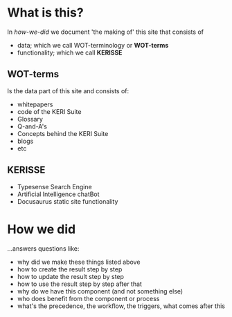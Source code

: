 # What is this?
In *how-we-did* we document 'the making of' this site that consists of 
- data; which we call WOT-terminology or **WOT-terms**
- functionality; which we call **KERISSE**

## WOT-terms
Is the data part of this site and consists of:
- whitepapers
- code of the KERI Suite
- Glossary
- Q-and-A's
- Concepts behind the KERI Suite
- blogs
- etc

## KERISSE
- Typesense Search Engine
- Artificial Intelligence chatBot 
- Docusaurus static site functionality

# How we did
...answers questions like:
- why did we make these things listed above
- how to create the result step by step
- how to update the result step by step
- how to use the result step by step after that
- why do we have this component (and not something else)
- who does benefit from the component or process
- what's the precedence, the workflow, the triggers, what comes after this

